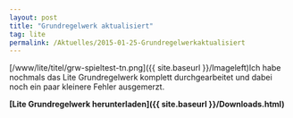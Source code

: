 ```yaml
---
layout: post
title: "Grundregelwerk aktualisiert"
tag: lite
permalink: /Aktuelles/2015-01-25-Grundregelwerkaktualisiert
---
```



[/www/lite/titel/grw-spieltest-tn.png]({{ site.baseurl }}/Imageleft)Ich habe nochmals das Lite Grundregelwerk komplett durchgearbeitet und dabei noch ein paar kleinere Fehler ausgemerzt.

**[Lite Grundregelwerk herunterladen]({{ site.baseurl }}/Downloads.html)**


